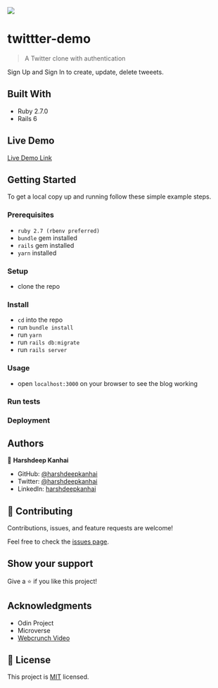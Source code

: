 ![](https://img.shields.io/badge/Microverse-blueviolet)

# twittter-demo

> A Twitter clone with authentication

<!-- ![screenshot](./app_screenshot.png) -->

Sign Up and Sign In to create, update, delete tweeets.

## Built With

- Ruby 2.7.0
- Rails 6

## Live Demo

[Live Demo Link](https://livedemo.com)


## Getting Started

To get a local copy up and running follow these simple example steps.

### Prerequisites

- `ruby 2.7 (rbenv preferred)`
- `bundle` gem installed
- `rails` gem installed
- `yarn` installed

### Setup
- clone the repo

### Install
- `cd` into the repo
- run `bundle install`
- run `yarn`
- run `rails db:migrate`
- run `rails server`
### Usage
- open `localhost:3000` on your browser to see the blog working
### Run tests

### Deployment



## Authors

👤 **Harshdeep Kanhai**

- GitHub: [@harshdeepkanhai](https://github.com/harshdeepkanhai)
- Twitter: [@harshdeepkanhai](https://twitter.com/harshdeepkanhai)
- LinkedIn: [harshdeepkanhai](https://linkedin.com/in/harshdeepkanhai)

## 🤝 Contributing

Contributions, issues, and feature requests are welcome!

Feel free to check the [issues page](https://github.com/harshdeepkanhai/twittter-demo/issues).

## Show your support

Give a ⭐️ if you like this project!

## Acknowledgments

- Odin Project
- Microverse
- [Webcrunch Video](https://www.youtube.com/watch?v=5gUysPm64a4&feature=emb_logo)

## 📝 License

This project is [MIT](lic.url) licensed.
